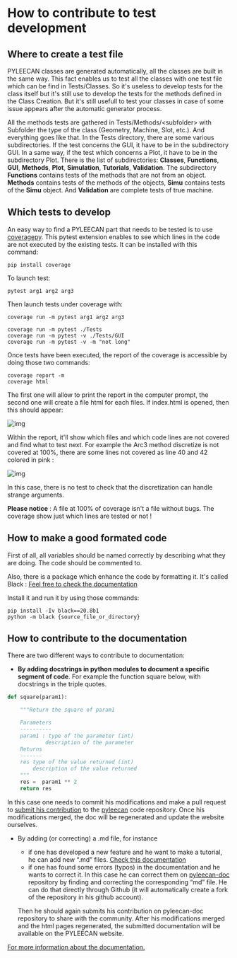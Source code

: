 # How to contribute to test development

## Where to create a test file

PYLEECAN classes are generated automatically, all the classes are built in the same way. 
This fact enables us to test all the classes with one test file which can be find in Tests/Classes. 
So it's useless to develop tests for the class itself but it's still use to develop the tests for the methods defined in the Class Creation.
But it's still usefull to test your classes in case of some issue appears after the automatic generator process.

All the methods tests are gathered in Tests/Methods/\<subfolder> with Subfolder the type of the class (Geometry, Machine, Slot, etc.). And everything goes like that.
In the Tests directory, there are some various subdirectories. 
If the test concerns the GUI, it have to be in the subdirectory GUI. 
In a same way, if the test which concerns a Plot, it have to be in the subdirectory Plot.
There is the list of subdirectories: __Classes__, __Functions__, __GUI__, __Methods__, __Plot__, __Simulation__, __Tutorials__, __Validation__.
The subdirectory __Functions__ contains tests of the methods that are not from an object. __Methods__ contains tests of the methods of the objects, __Simu__ contains
tests of the __Simu__ object. And __Validation__ are complete tests of true machine.

## Which tests to develop

An easy way to find a PYLEECAN part that needs to be tested is to use [coveragepy](https://github.com/nedbat/coveragepy/blob/coverage-5.3/doc/index.rst). This pytest extension enables to see which lines in the code are not executed by the existing tests. It can be installed with this command:
```
pip install coverage
```
To launch test:
```
pytest arg1 arg2 arg3
```
Then launch tests under coverage with:
```
coverage run -m pytest arg1 arg2 arg3

coverage run -m pytest ./Tests
coverage run -m pytest -v ./Tests/GUI
coverage run -m pytest -v -m "not long"
```
Once tests have been executed, the report of the coverage is accessible by doing those two commands:
```
coverage report -m
coverage html
```
The first one will allow to print the report in the computer prompt, the second one will create a file html for each files. If index.html is opened, then this should appear:

![img](https://pyleecan.org/_images/coverage_report.png)

Within the report, it'll show which files and which code lines are not covered and find what to test next.
For example the Arc3 method discretize is not covered at 100%, there are some lines not covered as line 40 and 42 colored in pink :

![img](https://pyleecan.org/_images/coverage1.png)

In this case, there is no test to check that the discretization can handle strange arguments.

__Please notice__ : A file at 100% of coverage isn't a file without bugs. The coverage show just which lines are tested or not !

## How to make a good formated code

First of all, all variables should be named correctly by describing what they are doing. The code should be commented to.

Also, there is a package which enhance the code by formatting it. It's called Black : [Feel free to check the documentation](https://black.readthedocs.io/en/stable/)

Install it and run it by using those commands:
```
pip install -Iv black==20.8b1
python -m black {source_file_or_directory}
```

## How to contribute to the documentation

There are two different ways to contribute to documentation:
* __By adding docstrings in python modules to document a specific segment of code__. For example the function square below, with docstrings in the triple quotes.
```py
def square(param1):

    """Return the square of param1

    Parameters
    ----------
    param1 : type of the parameter (int)
            description of the parameter
    Returns
    -------
    res type of the value returned (int)
        description of the value returned
    """
    res =  param1 ** 2
    return res
```

In this case one needs to commit his modifications and make a pull request to 
[submit his contribution](https://pyleecan.org/code.contribution.html) to the [pyleecan](https://github.com/Eomys/pyleecan) code repository. 
Once his modifications merged, the doc will be regenerated and update the website ourselves.
* By adding (or correcting) a .md file, for instance
  * if one has developed a new feature and he want to make a tutorial, he can add new “.md” files. [Check this documentation](https://agea.github.io/tutorial.md/)
  * if one has found some errors (typos) in the documentation and he wants to correct it. In this case he can correct them on [pyleecan-doc](https://github.com/Eomys/pyleecan-doc) repository by finding and correcting the corresponding “md” file. He can do that directly through Github (it will automatically create a fork of the repository in his github account).
  
  Then he should again submits his contribution on pyleecan-doc repository to share with the community. 
  After his modifications merged and the html pages regenerated, the submitted documentation will be available on the PYLEECAN website.
  
[For more information about the documentation.](https://pyleecan.org/doc.contribution.html)
